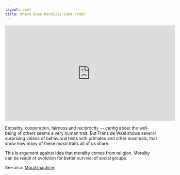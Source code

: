 ```yaml
---
layout: post
title: Where Does Morality Come From?
---
```


<iframe width="560" height="315" src="https://www.youtube.com/embed/b_Lm49XVkGQ?rel=0" frameborder="0" allowfullscreen></iframe>

Empathy, cooperation, fairness and reciprocity &mdash; caring about the well-being of others seems a very human trait. But Frans de Waal shows several surprising videos of behavioral tests with primates and other mammals, that show how many of these moral traits all of us share.

This is argument against idea that morality comes from religion. Morality can be result of evolution for better survival of social groups.

See also: [Moral machine](http://moralmachine.mit.edu/).
